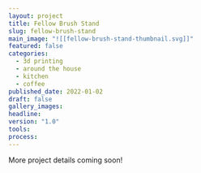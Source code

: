 ```yaml
---
layout: project
title: Fellow Brush Stand
slug: fellow-brush-stand
main_image: "![[fellow-brush-stand-thumbnail.svg]]"
featured: false
categories:
  - 3d printing
  - around the house
  - kitchen
  - coffee
published_date: 2022-01-02
draft: false
gallery_images: 
headline: 
version: "1.0"
tools:
process:
---
```


More project details coming soon!